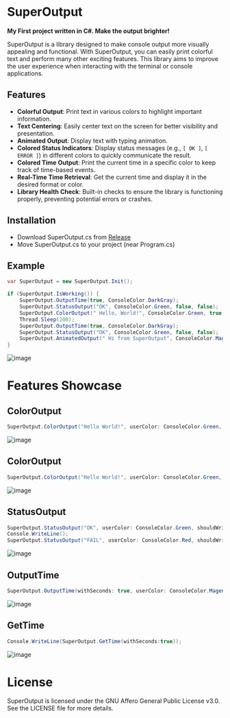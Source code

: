 # SuperOutput

**My First project written in C#. Make the output brighter!**

SuperOutput is a library designed to make console output more visually appealing and functional. With SuperOutput, you can easily print colorful text and perform many other exciting features. This library aims to improve the user experience when interacting with the terminal or console applications.

## Features

- **Colorful Output**: Print text in various colors to highlight important information.
- **Text Centering**: Easily center text on the screen for better visibility and presentation.
- **Animated Output**: Display text with typing animation.
- **Colored Status Indicators**: Display status messages (e.g., `[ OK ]`, `[ ERROR ]`) in different colors to quickly communicate the result.
- **Colored Time Output**: Print the current time in a specific color to keep track of time-based events.
- **Real-Time Time Retrieval**: Get the current time and display it in the desired format or color.
- **Library Health Check**: Built-in checks to ensure the library is functioning properly, preventing potential errors or crashes.


## Installation
- Download SuperOutput.cs from <a href="https://github.com/localityyy/SuperOutput/releases/tag/superoutput" target="_black">Release</a>
- Move SuperOutput.cs to your project (near Program.cs)

## Example
```csharp
var SuperOutput = new SuperOutput.Init();

if (SuperOutput.IsWorking()) {
    SuperOutput.OutputTime(true, ConsoleColor.DarkGray);
    SuperOutput.StatusOutput("OK", ConsoleColor.Green, false, false);
    SuperOutput.ColorOutput(" Hello, World!", ConsoleColor.Green, true, false);
    Thread.Sleep(200);
    SuperOutput.OutputTime(true, ConsoleColor.DarkGray);
    SuperOutput.StatusOutput("OK", ConsoleColor.Green, false, false);
    SuperOutput.AnimatedOutput(" Hi from SuperOutput", ConsoleColor.Magenta, 200, true);
}
```
![image](https://github.com/user-attachments/assets/ac20a952-236c-4594-93b2-aac5762ec585)

# Features Showcase

## ColorOutput
```csharp
SuperOutput.ColorOutput("Hello World!", userColor: ConsoleColor.Green, shouldWriteAtNewLine: true, centerTextOnlyConsoleApp: false);
```
![image](https://github.com/user-attachments/assets/a3b4d45a-7715-42a6-8b7d-e8d37c276cc2)

## ColorOutput
```csharp
SuperOutput.ColorOutput("Hello World!", userColor: ConsoleColor.Green, shouldWriteAtNewLine: true, centerTextOnlyConsoleApp: false);
```
![image](https://github.com/user-attachments/assets/a3b4d45a-7715-42a6-8b7d-e8d37c276cc2)

## StatusOutput
```csharp
SuperOutput.StatusOutput("OK", userColor: ConsoleColor.Green, shouldWriteAtNewLine: false);
Console.WriteLine();
SuperOutput.StatusOutput("FAIL", userColor: ConsoleColor.Red, shouldWriteAtNewLine: false);
```
![image](https://github.com/user-attachments/assets/72198e8b-b252-4e60-9dcd-ea700d854889)

## OutputTime
```csharp
SuperOutput.OutputTime(withSeconds: true, userColor: ConsoleColor.Magenta, shouldWriteAtNewLine: false, centerTextOnlyConsoleApp: false);
```
![image](https://github.com/user-attachments/assets/da9f728f-4351-44f9-ad32-d8669d274dfc)

## GetTime
```csharp
Console.WriteLine(SuperOutput.GetTime(withSeconds:true));
```
![image](https://github.com/user-attachments/assets/8d994976-81a7-48a6-a7d5-5cafd654327c)


# License
SuperOutput is licensed under the GNU Affero General Public License v3.0. See the LICENSE file for more details.
